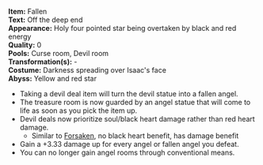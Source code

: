 **Item:** Fallen
<br>
**Text:** Off the deep end
<br>
**Appearance:** Holy four pointed star being overtaken by black and red energy
<br>
**Quality:** 0
<br>
**Pools:** Curse room, Devil room
<br>
**Transformation(s):** -
<br>
**Costume:** Darkness spreading over Isaac's face
<br>
**Abyss:** Yellow and red star

- Taking a devil deal item will turn the devil statue into a fallen angel.
- The treasure room is now guarded by an angel statue that will come to life as soon as you pick the item up.
- Devil deals now prioritize soul/black heart damage rather than red heart damage.
    - Similar to [Forsaken](../Forsaken/idea.md), no black heart benefit, has damage benefit
- Gain a +3.33 damage up for every angel or fallen angel you defeat.
- You can no longer gain angel rooms through conventional means.